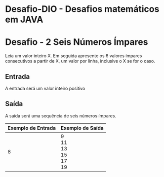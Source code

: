 # Desafio-DIO - Desafios matemáticos em JAVA


<h1>Desafio - 2 Seis Números Ímpares</h1>
Leia um valor inteiro X. Em seguida apresente os 6 valores ímpares consecutivos a partir de X, um valor por linha, inclusive o X se for o caso.
<h2>Entrada</h2>
A entrada será um valor inteiro positivo
<h2>Saída</h2>
A saída será uma sequência de seis números ímpares.

| Exemplo de Entrada | Exemplo de Saída|
| ---|--- |
| 8 | 9<br>11 <br>13<br> 15<br> 17<br> 19 |
